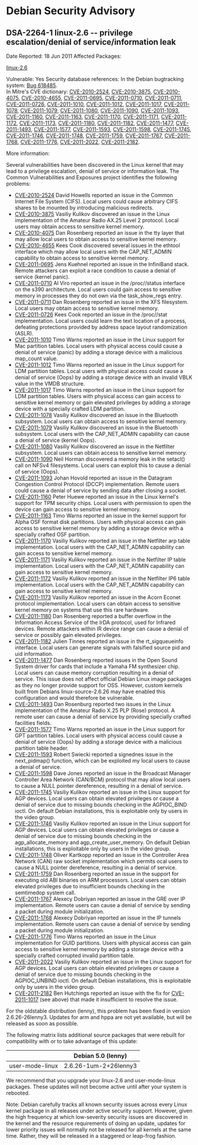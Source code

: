 
Debian Security Advisory
========================


DSA-2264-1 linux-2.6 -- privilege escalation/denial of service/information leak
-------------------------------------------------------------------------------



Date Reported:
18 Jun 2011
Affected Packages:

[linux-2.6](https://packages.debian.org/src:linux-2.6)

Vulnerable:
Yes
Security database references:
In the Debian bugtracking system: [Bug 618485](https://bugs.debian.org/cgi-bin/bugreport.cgi?bug=618485).  
In Mitre's CVE dictionary: [CVE-2010-2524](https://security-tracker.debian.org/tracker/CVE-2010-2524), [CVE-2010-3875](https://security-tracker.debian.org/tracker/CVE-2010-3875), [CVE-2010-4075](https://security-tracker.debian.org/tracker/CVE-2010-4075), [CVE-2010-4655](https://security-tracker.debian.org/tracker/CVE-2010-4655), [CVE-2011-0695](https://security-tracker.debian.org/tracker/CVE-2011-0695), [CVE-2011-0710](https://security-tracker.debian.org/tracker/CVE-2011-0710), [CVE-2011-0711](https://security-tracker.debian.org/tracker/CVE-2011-0711), [CVE-2011-0726](https://security-tracker.debian.org/tracker/CVE-2011-0726), [CVE-2011-1010](https://security-tracker.debian.org/tracker/CVE-2011-1010), [CVE-2011-1012](https://security-tracker.debian.org/tracker/CVE-2011-1012), [CVE-2011-1017](https://security-tracker.debian.org/tracker/CVE-2011-1017), [CVE-2011-1078](https://security-tracker.debian.org/tracker/CVE-2011-1078), [CVE-2011-1079](https://security-tracker.debian.org/tracker/CVE-2011-1079), [CVE-2011-1080](https://security-tracker.debian.org/tracker/CVE-2011-1080), [CVE-2011-1090](https://security-tracker.debian.org/tracker/CVE-2011-1090), [CVE-2011-1093](https://security-tracker.debian.org/tracker/CVE-2011-1093), [CVE-2011-1160](https://security-tracker.debian.org/tracker/CVE-2011-1160), [CVE-2011-1163](https://security-tracker.debian.org/tracker/CVE-2011-1163), [CVE-2011-1170](https://security-tracker.debian.org/tracker/CVE-2011-1170), [CVE-2011-1171](https://security-tracker.debian.org/tracker/CVE-2011-1171), [CVE-2011-1172](https://security-tracker.debian.org/tracker/CVE-2011-1172), [CVE-2011-1173](https://security-tracker.debian.org/tracker/CVE-2011-1173), [CVE-2011-1180](https://security-tracker.debian.org/tracker/CVE-2011-1180), [CVE-2011-1182](https://security-tracker.debian.org/tracker/CVE-2011-1182), [CVE-2011-1477](https://security-tracker.debian.org/tracker/CVE-2011-1477), [CVE-2011-1493](https://security-tracker.debian.org/tracker/CVE-2011-1493), [CVE-2011-1577](https://security-tracker.debian.org/tracker/CVE-2011-1577), [CVE-2011-1593](https://security-tracker.debian.org/tracker/CVE-2011-1593), [CVE-2011-1598](https://security-tracker.debian.org/tracker/CVE-2011-1598), [CVE-2011-1745](https://security-tracker.debian.org/tracker/CVE-2011-1745), [CVE-2011-1746](https://security-tracker.debian.org/tracker/CVE-2011-1746), [CVE-2011-1748](https://security-tracker.debian.org/tracker/CVE-2011-1748), [CVE-2011-1759](https://security-tracker.debian.org/tracker/CVE-2011-1759), [CVE-2011-1767](https://security-tracker.debian.org/tracker/CVE-2011-1767), [CVE-2011-1768](https://security-tracker.debian.org/tracker/CVE-2011-1768), [CVE-2011-1776](https://security-tracker.debian.org/tracker/CVE-2011-1776), [CVE-2011-2022](https://security-tracker.debian.org/tracker/CVE-2011-2022), [CVE-2011-2182](https://security-tracker.debian.org/tracker/CVE-2011-2182).  

More information:

Several vulnerabilities have been discovered in the Linux kernel that may lead
to a privilege escalation, denial of service or information leak. The Common
Vulnerabilities and Exposures project identifies the following problems:


* [CVE-2010-2524](https://security-tracker.debian.org/tracker/CVE-2010-2524)
David Howells reported an issue in the Common Internet File System (CIFS).
 Local users could cause arbitrary CIFS shares to be mounted by introducing
 malicious redirects.
* [CVE-2010-3875](https://security-tracker.debian.org/tracker/CVE-2010-3875)
Vasiliy Kulikov discovered an issue in the Linux implementation of the
 Amateur Radio AX.25 Level 2 protocol. Local users may obtain access to
 sensitive kernel memory.
* [CVE-2010-4075](https://security-tracker.debian.org/tracker/CVE-2010-4075)
Dan Rosenberg reported an issue in the tty layer that may allow local
 users to obtain access to sensitive kernel memory.
* [CVE-2010-4655](https://security-tracker.debian.org/tracker/CVE-2010-4655)
Kees Cook discovered several issues in the ethtool interface which may
 allow local users with the CAP\_NET\_ADMIN capability to obtain access to
 sensitive kernel memory.
* [CVE-2011-0695](https://security-tracker.debian.org/tracker/CVE-2011-0695)
Jens Kuehnel reported an issue in the InfiniBand stack. Remote attackers can
 exploit a race condition to cause a denial of service (kernel panic).
* [CVE-2011-0710](https://security-tracker.debian.org/tracker/CVE-2011-0710)
Al Viro reported an issue in the /proc/<pid>/status interface on the
 s390 architecture. Local users could gain access to sensitive memory
 in processes they do not own via the task\_show\_regs entry.
* [CVE-2011-0711](https://security-tracker.debian.org/tracker/CVE-2011-0711)
Dan Rosenberg reported an issue in the XFS filesystem. Local users may
 obtain access to sensitive kernel memory.
* [CVE-2011-0726](https://security-tracker.debian.org/tracker/CVE-2011-0726)
Kees Cook reported an issue in the /proc/<pid>/stat implementation. Local
 users could learn the text location of a process, defeating protections
 provided by address space layout randomization (ASLR).
* [CVE-2011-1010](https://security-tracker.debian.org/tracker/CVE-2011-1010)
Timo Warns reported an issue in the Linux support for Mac partition tables.
 Local users with physical access could cause a denial of service (panic)
 by adding a storage device with a malicious map\_count value.
* [CVE-2011-1012](https://security-tracker.debian.org/tracker/CVE-2011-1012)
Timo Warns reported an issue in the Linux support for LDM partition tables.
 Local users with physical access could cause a denial of service (Oops)
 by adding a storage device with an invalid VBLK value in the VMDB structure.
* [CVE-2011-1017](https://security-tracker.debian.org/tracker/CVE-2011-1017)
Timo Warns reported an issue in the Linux support for LDM partition tables.
 Users with physical access can gain access to sensitive kernel memory or
 gain elevated privileges by adding a storage device with a specially
 crafted LDM partition.
* [CVE-2011-1078](https://security-tracker.debian.org/tracker/CVE-2011-1078)
Vasiliy Kulikov discovered an issue in the Bluetooth subsystem. Local users
 can obtain access to sensitive kernel memory.
* [CVE-2011-1079](https://security-tracker.debian.org/tracker/CVE-2011-1079)
Vasiliy Kulikov discovered an issue in the Bluetooth subsystem. Local users
 with the CAP\_NET\_ADMIN capability can cause a denial of service (kernel
 Oops).
* [CVE-2011-1080](https://security-tracker.debian.org/tracker/CVE-2011-1080)
Vasiliy Kulikov discovered an issue in the Netfilter subsystem. Local users
 can obtain access to sensitive kernel memory.
* [CVE-2011-1090](https://security-tracker.debian.org/tracker/CVE-2011-1090)
Neil Horman discovered a memory leak in the setacl() call on NFSv4
 filesystems. Local users can exploit this to cause a denial of service
 (Oops).
* [CVE-2011-1093](https://security-tracker.debian.org/tracker/CVE-2011-1093)
Johan Hovold reported an issue in the Datagram Congestion Control Protocol
 (DCCP) implementation. Remote users could cause a denial of service by
 sending data after closing a socket.
* [CVE-2011-1160](https://security-tracker.debian.org/tracker/CVE-2011-1160)
Peter Huewe reported an issue in the Linux kernel's support for TPM security
 chips. Local users with permission to open the device can gain access to
 sensitive kernel memory.
* [CVE-2011-1163](https://security-tracker.debian.org/tracker/CVE-2011-1163)
Timo Warns reported an issue in the kernel support for Alpha OSF format disk
 partitions. Users with physical access can gain access to sensitive kernel
 memory by adding a storage device with a specially crafted OSF partition.
* [CVE-2011-1170](https://security-tracker.debian.org/tracker/CVE-2011-1170)
Vasiliy Kulikov reported an issue in the Netfilter arp table
 implementation. Local users with the CAP\_NET\_ADMIN capability can gain
 access to sensitive kernel memory.
* [CVE-2011-1171](https://security-tracker.debian.org/tracker/CVE-2011-1171)
Vasiliy Kulikov reported an issue in the Netfilter IP table
 implementation. Local users with the CAP\_NET\_ADMIN capability can gain
 access to sensitive kernel memory.
* [CVE-2011-1172](https://security-tracker.debian.org/tracker/CVE-2011-1172)
Vasiliy Kulikov reported an issue in the Netfilter IP6 table
 implementation. Local users with the CAP\_NET\_ADMIN capability can gain
 access to sensitive kernel memory.
* [CVE-2011-1173](https://security-tracker.debian.org/tracker/CVE-2011-1173)
Vasiliy Kulikov reported an issue in the Acorn Econet protocol
 implementation. Local users can obtain access to sensitive kernel memory on
 systems that use this rare hardware.
* [CVE-2011-1180](https://security-tracker.debian.org/tracker/CVE-2011-1180)
Dan Rosenberg reported a buffer overflow in the Information Access Service
 of the IrDA protocol, used for Infrared devices. Remote attackers within IR
 device range can cause a denial of service or possibly gain elevated
 privileges.
* [CVE-2011-1182](https://security-tracker.debian.org/tracker/CVE-2011-1182)
Julien Tinnes reported an issue in the rt\_sigqueueinfo interface. Local
 users can generate signals with falsified source pid and uid information.
* [CVE-2011-1477](https://security-tracker.debian.org/tracker/CVE-2011-1477)
Dan Rosenberg reported issues in the Open Sound System driver for cards that
 include a Yamaha FM synthesizer chip. Local users can cause memory
 corruption resulting in a denial of service. This issue does not affect
 official Debian Linux image packages as they no longer provide support for
 OSS. However, custom kernels built from Debians linux-source-2.6.26 may
 have enabled this configuration and would therefore be vulnerable.
* [CVE-2011-1493](https://security-tracker.debian.org/tracker/CVE-2011-1493)
Dan Rosenburg reported two issues in the Linux implementation of the
 Amateur Radio X.25 PLP (Rose) protocol. A remote user can cause a denial of
 service by providing specially crafted facilities fields.
* [CVE-2011-1577](https://security-tracker.debian.org/tracker/CVE-2011-1577)
Timo Warns reported an issue in the Linux support for GPT partition tables.
 Local users with physical access could cause a denial of service (Oops)
 by adding a storage device with a malicious partition table header.
* [CVE-2011-1593](https://security-tracker.debian.org/tracker/CVE-2011-1593)
Robert Swiecki reported a signednes issue in the next\_pidmap() function,
 which can be exploited my local users to cause a denial of service.
* [CVE-2011-1598](https://security-tracker.debian.org/tracker/CVE-2011-1598)
Dave Jones reported an issue in the Broadcast Manager Controller Area
 Network (CAN/BCM) protocol that may allow local users to cause a NULL
 pointer dereference, resulting in a denial of service.
* [CVE-2011-1745](https://security-tracker.debian.org/tracker/CVE-2011-1745)
Vasiliy Kulikov reported an issue in the Linux support for AGP devices.
 Local users can obtain elevated privileges or cause a denial of service due
 to missing bounds checking in the AGPIOC\_BIND ioctl. On default Debian
 installations, this is exploitable only by users in the video group.
* [CVE-2011-1746](https://security-tracker.debian.org/tracker/CVE-2011-1746)
Vasiliy Kulikov reported an issue in the Linux support for AGP devices.
 Local users can obtain elevated privileges or cause a denial of service
 due to missing bounds checking in the agp\_allocate\_memory and
 agp\_create\_user\_memory. On default Debian installations, this is
 exploitable only by users in the video group.
* [CVE-2011-1748](https://security-tracker.debian.org/tracker/CVE-2011-1748)
Oliver Kartkopp reported an issue in the Controller Area Network (CAN) raw
 socket implementation which permits ocal users to cause a NULL pointer
 dereference, resulting in a denial of service.
* [CVE-2011-1759](https://security-tracker.debian.org/tracker/CVE-2011-1759)
Dan Rosenberg reported an issue in the support for executing old ABI
 binaries on ARM processors. Local users can obtain elevated privileges due
 to insufficient bounds checking in the semtimedop system call.
* [CVE-2011-1767](https://security-tracker.debian.org/tracker/CVE-2011-1767)
Alexecy Dobriyan reported an issue in the GRE over IP implementation.
 Remote users can cause a denial of service by sending a packet during
 module initialization.
* [CVE-2011-1768](https://security-tracker.debian.org/tracker/CVE-2011-1768)
Alexecy Dobriyan reported an issue in the IP tunnels implementation.
 Remote users can cause a denial of service by sending a packet during
 module initialization.
* [CVE-2011-1776](https://security-tracker.debian.org/tracker/CVE-2011-1776)
Timo Warns reported an issue in the Linux implementation for GUID
 partitions. Users with physical access can gain access to sensitive kernel
 memory by adding a storage device with a specially crafted corrupted
 invalid partition table.
* [CVE-2011-2022](https://security-tracker.debian.org/tracker/CVE-2011-2022)
Vasiliy Kulikov reported an issue in the Linux support for AGP devices.
 Local users can obtain elevated privileges or cause a denial of service due
 to missing bounds checking in the AGPIOC\_UNBIND ioctl. On default Debian
 installations, this is exploitable only by users in the video group.
* [CVE-2011-2182](https://security-tracker.debian.org/tracker/CVE-2011-2182)
Ben Hutchings reported an issue with the fix for [CVE-2011-1017](https://security-tracker.debian.org/tracker/CVE-2011-1017) (see above)
 that made it insufficient to resolve the issue.


For the oldstable distribution (lenny), this problem has been fixed in
version 2.6.26-26lenny3. Updates for arm and hppa are not yet available,
but will be released as soon as possible.


The following matrix lists additional source packages that were rebuilt for
compatibility with or to take advantage of this update:




|  | Debian 5.0 (lenny) |
| --- | --- |
| user-mode-linux | 2.6.26-1um-2+26lenny3 |


We recommend that you upgrade your linux-2.6 and user-mode-linux packages.
These updates will not become active until after your system is rebooted.


Note: Debian carefully tracks all known security issues across every
Linux kernel package in all releases under active security support.
However, given the high frequency at which low-severity security
issues are discovered in the kernel and the resource requirements of
doing an update, updates for lower priority issues will normally not
be released for all kernels at the same time. Rather, they will be
released in a staggered or leap-frog fashion.





